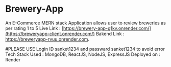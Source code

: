 # Brewery-App
An E-Commerce MERN stack Application allows user to review breweries as per rating 1 to 5 
Live Link : [https://brewery-app-g1kv.onrender.com/](https://breweryapp-client.onrender.com/)
Bakend Link : https://breweryapp-rvuu.onrender.com.


#PLEASE USE Login ID sanket1234 and passward sanket1234 to avoid error
Tech Stack Used : MongoDB, ReactJS, NodeJS, ExpressJS 
Deployed on : Render
